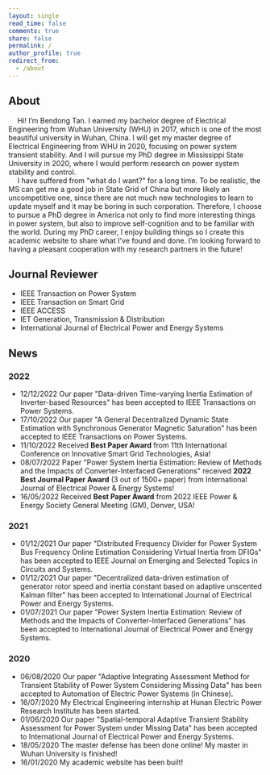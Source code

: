 ```yaml
---
layout: single
read_time: false
comments: true
share: false
permalink: /
author_profile: true
redirect_from:
  - /about
---
```

## About
&emsp; Hi! I’m Bendong Tan. I earned my bachelor degree of Electrical Engineering from Wuhan University (WHU) in 2017, which is one of the most beautiful university in Wuhan, China. I will get my master degree of Electrical Engineering from WHU in 2020, focusing on power system transient stability. And I will pursue my PhD degree in Mississippi State University in 2020, where I would perform research on power system stability and control.   
&emsp; I have suffered from "what do I want?" for a long time. To be realistic, the MS can get me a good job in State Grid of China but more likely an uncompetitive one, since there are not much new technologies to learn to update myself and it may be boring in such corporation. Therefore, I choose to pursue a PhD degree in America not only to find more interesting things in power system, but also to improve self-cognition and to be familiar with the world. During my PhD career, I enjoy building things so I create this academic website to share what I've found and done. I’m looking forward to having a pleasant cooperation with my research partners in the future!   

## Journal Reviewer
* IEEE Transaction on Power System
* IEEE Transaction on Smart Grid
* IEEE ACCESS
* IET Generation, Transmission & Distribution
* International Journal of Electrical Power and Energy Systems  

## News

### 2022
* 12/12/2022 Our paper "Data-driven Time-varying Inertia Estimation of Inverter-based Resources" has been accepted to IEEE Transactions on Power Systems.
* 17/10/2022 Our paper "A General Decentralized Dynamic State Estimation with Synchronous Generator Magnetic Saturation" has been accepted to IEEE Transactions on Power Systems.
* 11/10/2022 Received **Best Paper Award** from 11th International Conference on Innovative Smart Grid Technologies, Asia!
* 08/07/2022 Paper "Power System Inertia Estimation: Review of Methods and the Impacts of Converter-Interfaced Generations" received **2022 Best Journal Paper Award** (3 out of 1500+ paper) from International Journal of Electrical Power & Energy Systems!
* 16/05/2022 Received **Best Paper Award** from 2022 IEEE Power & Energy Society General Meeting (GM), Denver, USA!

### 2021
* 01/12/2021 Our paper "Distributed Frequency Divider for Power System Bus Frequency Online Estimation Considering Virtual Inertia from DFIGs" has been accepted to IEEE Journal on Emerging and Selected Topics in Circuits and Systems.
* 01/12/2021 Our paper "Decentralized data-driven estimation of generator rotor speed and inertia constant based on adaptive unscented Kalman filter" has been accepted to International Journal of Electrical Power and Energy Systems.
* 01/07/2021 Our paper "Power System Inertia Estimation: Review of Methods and the Impacts of Converter-Interfaced Generations" has been accepted to International Journal of Electrical Power and Energy Systems.

### 2020
* 06/08/2020 Our paper "Adaptive Integrating Assessment Method for Transient Stability of Power System Considering Missing Data" has been accepted to Automation of Electric Power Systems (in Chinese).
* 16/07/2020 My Electrical Engineering internship at Hunan Electric Power Research Institute has been started.
* 01/06/2020 Our paper "Spatial-temporal Adaptive Transient Stability Assessment for Power System under Missing Data" has been accepted to International Journal of Electrical Power and Energy Systems.
* 18/05/2020 The master defense has been done online! My master in Wuhan University is finished!
* 16/01/2020 My academic website has been built!

